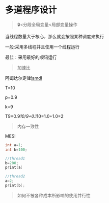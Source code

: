 # 多道程序设计

> 🔒<分段全局变量<局部变量操作

当线程数量大于核心，那么就会按照某种调度来执行

一般:采用多线程并且使用一个线程运行

最佳：采用最好的顺讯运行

> 加速比

阿姆达尔定律[!amdl](./learnAmdl.png)

T=10

p=0.9

k=9

T9=0.9*10/9+0.1*10=1.0+1.0=2

> 内存一致性

MESI

```c
int a=1;
int b=100;

//thread1
b=200;
print(a)

//thread2
a=2;
print(b);

```

> 如何不被各种成本所影响的使用并行性